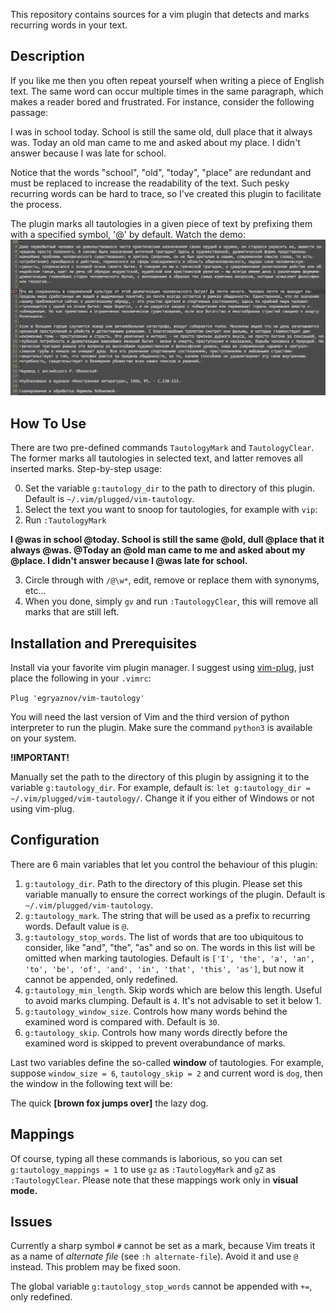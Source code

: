 This repository contains sources for a vim plugin that detects and marks recurring words in your text.


## Description
If you like me then you often repeat yourself when writing a piece of English text. The same word can occur multiple times in the same
paragraph, which makes a reader bored and frustrated. For instance, consider the following passage:

I was in school today. School is still the same old, dull place that it always was. Today an old man came to me and asked about my
place. I didn't answer because I was late for school.

Notice that the words "school", "old", "today", "place" are redundant and must be replaced to increase the readability of the text.
Such pesky recurring words can be hard to trace, so I've created this plugin to facilitate the process.

The plugin marks all tautologies in a given piece of text by prefixing them with a specified symbol, '@' by default.
Watch the demo:
![Alt Link](https://github.com/egryaznov/vim-tautology/blob/master/example.gif)


## How To Use
There are two pre-defined commands `TautologyMark` and `TautologyClear`. The former marks all tautologies in selected text, and
latter removes all inserted marks. Step-by-step usage:

0. Set the variable `g:tautology_dir` to the path to directory of this plugin. Default is `~/.vim/plugged/vim-tautology`.
1. Select the text you want to snoop for tautologies, for example with `vip`:
2. Run `:TautologyMark`

**I @was in school @today. School is still the same @old, dull @place that it always @was. @Today an @old man came to me and asked
about my @place. I didn't answer because I @was late for school.**

3. Circle through with `/@\w*`, edit, remove or replace them with synonyms, etc...
4. When you done, simply `gv` and run `:TautologyClear`, this will remove all marks that are still left.

## Installation and Prerequisites
Install via your favorite vim plugin manager. I suggest using [vim-plug](https://github.com/junegunn/vim-plug), just place the
following in your `.vimrc`:

`Plug 'egryaznov/vim-tautology'`

You will need the last version of Vim and the third version of python interpreter to run the plugin. Make sure the command `python3` is
available on your system.

**!IMPORTANT!**

Manually set the path to the directory of this plugin by assigning it to the variable `g:tautology_dir`. For example, default is:
`let g:tautology_dir = ~/.vim/plugged/vim-tautology/`. Change it if you either of Windows or not using vim-plug.


## Configuration
There are 6 main variables that let you control the behaviour of this plugin:

1. `g:tautology_dir`. Path to the directory of this plugin. Please set this variable manually to ensure the correct workings of the plugin. Default is `~/.vim/plugged/vim-tautology`.
2. `g:tautology_mark`. The string that will be used as a prefix to recurring words. Default value is `@`.
3. `g:tautology_stop_words`. The list of words that are too ubiquitous to consider, like "and", "the", "as" and so on. The words in this list
   will be omitted when marking tautologies. Default is `['I', 'the', 'a', 'an', 'to', 'be', 'of', 'and', 'in', 'that', 'this',
   'as']`, but now it cannot be appended, only redefined.
4. `g:tautology_min_length`. Skip words which are below this length. Useful to avoid marks clumping. Default is `4`. It's not
   advisable to set it below 1.
5. `g:tautology_window_size`. Controls how many words behind the examined word is compared with. Default is `30`.
6. `g:tautology_skip`. Controls how many words directly before the examined word is skipped to prevent overabundance of marks.

Last two variables define the so-called **window** of tautologies. For example, suppose `window_size = 6`, `tautology_skip = 2` and current
word is `dog`, then the window in the following text will be:

The quick **[brown fox jumps over]** the lazy dog.


## Mappings
Of course, typing all these commands is laborious, so you can set `g:tautology_mappings = 1` to use `gz` as `:TautologyMark` and `gZ` as
`:TautologyClear`. Please note that these mappings work only in **visual mode.**

## Issues
Currently a sharp symbol `#` cannot be set as a mark, because Vim treats it as a name of *alternate file* (see `:h alternate-file`).
Avoid it and use `@` instead. This problem may be fixed soon.

The global variable `g:tautology_stop_words` cannot be appended with `+=`, only redefined.
